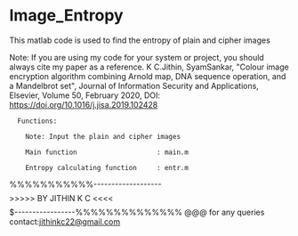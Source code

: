 # Image_Entropy

This matlab code is used to find the entropy of plain and cipher images

Note: If you are using my code for your system or project, you should always cite my paper as a reference. K C.Jithin, SyamSankar, "Colour image encryption algorithm combining Arnold map, DNA sequence operation, and a Mandelbrot set", Journal of Information Security and Applications, Elsevier, Volume 50, February 2020, DOI: https://doi.org/10.1016/j.jisa.2019.102428

      Functions:
        
        Note: Input the plain and cipher images
        
        Main function                    : main.m
        
        Entropy calculating function     : entr.m
        
        
  %%%%%%%%%%%-------------------$$$$$$$$>>>>> BY JITHIN K C <<<<$$$$$$$$$-----------------%%%%%%%%%%%%%% @@@ 
 for any queries contact:jithinkc22@gmail.com
